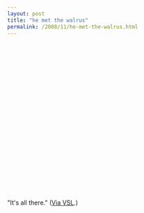 ```yaml
---
layout: post
title: "he met the walrus"
permalink: /2008/11/he-met-the-walrus.html
---
```


<p><object width="425" height="344"><param name="movie" value="http://www.youtube.com/v/jmR0V6s3NKk&amp;color1=0xb1b1b1&amp;color2=0xcfcfcf&amp;hl=en&amp;fs=1"></param><param name="allowFullScreen" value="true"></param><embed src="http://www.youtube.com/v/jmR0V6s3NKk&amp;color1=0xb1b1b1&amp;color2=0xcfcfcf&amp;hl=en&amp;fs=1" type="application/x-shockwave-flash" allowfullscreen="true" width="425" height="344"></embed></object></p>

<p>"It's all there."  (<a href="http://www.veryshortlist.com/vsl/daily.cfm/review/810/Web_video/i-met-the-walrus/?vp">Via VSL</a>.)</p>



